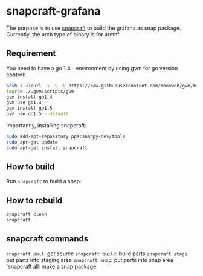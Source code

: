 # snapcraft-grafana

The purpose is to use [snapcraft](https://developer.ubuntu.com/en/snappy/build-apps/snapcraft-advanced-features/) to build the grafana as snap package.  
Currently, the arch type of binary is for armhf.

## Requirement

You need to have a go 1.4+ environment by using gvm for go version control:
```bash
bash < <(curl -s -S -L https://raw.githubusercontent.com/moovweb/gvm/master/binscripts/gvm-installer)
source ./.gvm/scripts/gvm
gvm install go1.4
gvm use go1.4
gvm install go1.5
gvm use go1.5 --default
```

Importantly, installing snapcraft:
```bash
sudo add-apt-repository ppa:snappy-dev/tools
sudo apt-get update
sudo apt-get install snapcraft
```

## How to build

Run `snapcraft` to build a snap.

## How to rebuild

```bash
snapcraft clean
snapcraft
```

## snapcraft commands

`snapcraft pull`: get source
`snapcraft build`: build parts
`snapcraft stage`: put parts into staging area
`snapcraft snap`: put parts into snap area
`snapcraft all: make a snap package


